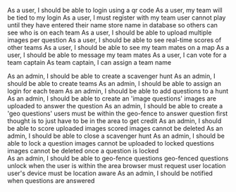 As a user, I should be able to login using a qr code
As a user, my team will be tied to my login
As a user, I must register with my team
	user cannot play until they have entered their name
	store name in database so others can see who is on each team
As a user, I should be able to upload multiple images per question
As a user, I should be able to see real-time scores of other teams
As a user, I should be able to see my team mates on a map
As a user, I should be able to message my team mates
As a user, I can vote for a team captain
As team captain, I can assign a team name

As an admin, I should be able to create a scavenger hunt
As an admin, I should be able to create teams
As an admin, I should be able to assign an login for each team
As an admin, I should be able to add questions to a hunt
As an admin, I should be able to create an 'image questions'
	images are uploaded to answer the question
As an admin, I should be able to create a 'geo questions'
	users must be within the geo-fence to answer question
	first thought is to just have to be in the area to get credit
As an admin, I should be able to score uploaded images
	scored images cannot be deleted
As an admin, I should be able to close a scavenger hunt
As an admin, I should be able to lock a question
	images cannot be uploaded to locked questions
	images cannot be deleted once a question is locked	
As an admin, I should be able to geo-fence questions
	geo-fenced questions unlock when the user is within the area
	browser must request user location
	user's device must be location aware
As an admin, I should be notified when questions are answered


